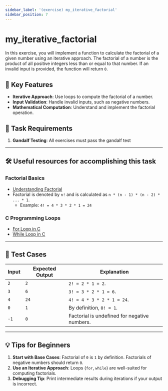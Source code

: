 ```yaml
---
sidebar_label: '(exercise) my_iterative_factorial'
sidebar_position: 7
---
```


# my_iterative_factorial

In this exercise, you will implement a function to calculate the factorial of a given number using an iterative approach. The factorial of a number is the product of all positive integers less than or equal to that number. If an invalid input is provided, the function will return `0`.

## 🚀 Key Features

- **Iterative Approach**: Use loops to compute the factorial of a number.
- **Input Validation**: Handle invalid inputs, such as negative numbers.
- **Mathematical Computation**: Understand and implement the factorial operation.

## 📝 Task Requirements

1. **Gandalf Testing**: All exercises must pass the gandalf test

---

## 🛠️ Useful resources for accomplishing this task

### Factorial Basics
- [Understanding Factorial](https://www.mathsisfun.com/numbers/factorial.html)
- Factorial is denoted by `n!` and is calculated as `n * (n - 1) * (n - 2) * ... * 1`.
  - Example: `4! = 4 * 3 * 2 * 1 = 24`

### C Programming Loops
- [For Loop in C](https://www.tutorialspoint.com/cprogramming/c_for_loop.htm)
- [While Loop in C](https://www.geeksforgeeks.org/loops-in-c/)

---

## 🧪 Test Cases

| Input   | Expected Output | Explanation                                     |
|---------|-----------------|-------------------------------------------------|
| `2`     | `2`             | `2! = 2 * 1 = 2`.                              |
| `3`     | `6`             | `3! = 3 * 2 * 1 = 6`.                          |
| `4`     | `24`            | `4! = 4 * 3 * 2 * 1 = 24`.                     |
| `0`     | `1`             | By definition, `0! = 1`.                       |
| `-1`    | `0`             | Factorial is undefined for negative numbers.   |

---

## 💡 Tips for Beginners
1. **Start with Base Cases**: Factorial of `0` is `1` by definition. Factorials of negative numbers should return `0`.
2. **Use an Iterative Approach**: Loops (`for`, `while`) are well-suited for computing factorials.
3. **Debugging Tip**: Print intermediate results during iterations if your output is incorrect.